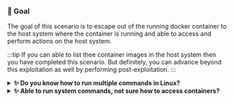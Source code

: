 ### 🎯 Goal

The goal of this scenario is to escape out of the running docker container to the host system where the container is running and able to access and perform actions on the host system.

:::tip
If you can able to list thee container images in the host system then you have completed this scenario. But definitely, you can advance beyond this exploitation as well by performing post-exploitation.
:::
<details>
  <summary><b>✨ Do you know how to run multiple commands in Linux? </b></summary>
  <div>
    <div>The application running here has a command injection vulnerability. You can exploit this by using the <b>;</b> delimiter when passing the input 🙌</div>
  </div>
</details>

<details>
  <summary><b>✨ Able to run system commands, not sure how to access containers? </b></summary>
  <div>
    <div>Identify the mounted UNIX socket volume, and use docker binary to communicate with that with <b>-H</b> flag 🎉</div>
  </div>
</details>